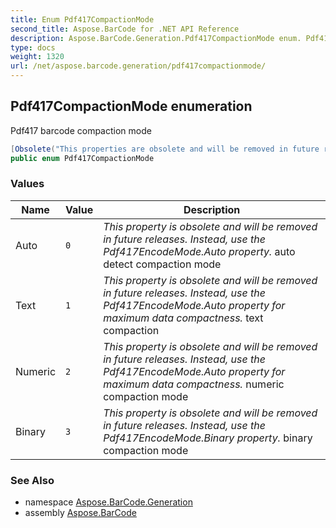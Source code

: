 ```yaml
---
title: Enum Pdf417CompactionMode
second_title: Aspose.BarCode for .NET API Reference
description: Aspose.BarCode.Generation.Pdf417CompactionMode enum. Pdf417 barcode compaction mode
type: docs
weight: 1320
url: /net/aspose.barcode.generation/pdf417compactionmode/
---
```

## Pdf417CompactionMode enumeration

Pdf417 barcode compaction mode

```csharp
[Obsolete("This properties are obsolete and will be removed in future releases. Instead, use the Pdf417EncodeMode properties.")]
public enum Pdf417CompactionMode
```

### Values

| Name | Value | Description |
| --- | --- | --- |
| Auto | `0` | *This property is obsolete and will be removed in future releases. Instead, use the Pdf417EncodeMode.Auto property.* auto detect compaction mode |
| Text | `1` | *This property is obsolete and will be removed in future releases. Instead, use the Pdf417EncodeMode.Auto property for maximum data compactness.* text compaction |
| Numeric | `2` | *This property is obsolete and will be removed in future releases. Instead, use the Pdf417EncodeMode.Auto property for maximum data compactness.* numeric compaction mode |
| Binary | `3` | *This property is obsolete and will be removed in future releases. Instead, use the Pdf417EncodeMode.Binary property.* binary compaction mode |

### See Also

* namespace [Aspose.BarCode.Generation](../../aspose.barcode.generation/)
* assembly [Aspose.BarCode](../../)


